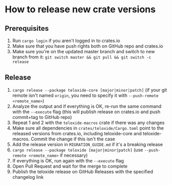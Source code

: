 # How to release new crate versions

## Prerequisites

1. Run `cargo login` if you aren't logged in to crates.io
2. Make sure that you have push rights both on GitHub repo and crates.io
3. Make sure you're on the updated master branch and switch to new branch from it: `git switch master && git pull && git switch -c release`

## Release

1. `cargo release --package teloxide-core [major|minor|patch]` (if your git remote isn't named `origin`, you need to specify it with `--push-remote <remote_name>`)
2. Analyze the output and if everything is OK, re-run the same command with the `--execute` flag (this will publish release on crates.io and push commit+tag to GitHub repo)
3. Repeat 1 and 2 with the `teloxide-macros` crate if there was any changes
4. Make sure all dependencies in `crates/teloxide/Cargo.toml` point to the released versions from crates.io, including teloxide-core and teloxide-macros. Commit the change if this isn't the case
5. Add the release version in `MIGRATION_GUIDE.md` if it's a breaking release
6. `cargo release --package teloxide [major|minor|patch]` (use `--push-remote <remote_name>` if necessary)
7. If everything is OK, run again with the `--execute` flag
8. Open Pull Request and wait for the merge to complete
9. Publish the teloxide release on GitHub Releases with the specified changelog link
